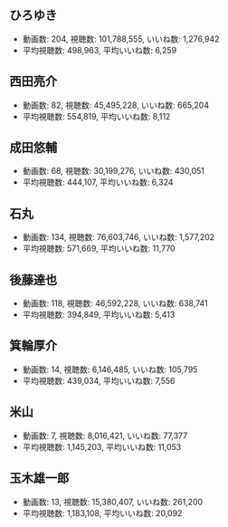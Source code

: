 ## ひろゆき

-   動画数: 204, 視聴数: 101,788,555, いいね数: 1,276,942
-   平均視聴数: 498,963, 平均いいね数: 6,259

## 西田亮介

-   動画数: 82, 視聴数: 45,495,228, いいね数: 665,204
-   平均視聴数: 554,819, 平均いいね数: 8,112

## 成田悠輔

-   動画数: 68, 視聴数: 30,199,276, いいね数: 430,051
-   平均視聴数: 444,107, 平均いいね数: 6,324

## 石丸

-   動画数: 134, 視聴数: 76,603,746, いいね数: 1,577,202
-   平均視聴数: 571,669, 平均いいね数: 11,770

## 後藤達也

-   動画数: 118, 視聴数: 46,592,228, いいね数: 638,741
-   平均視聴数: 394,849, 平均いいね数: 5,413

## 箕輪厚介

-   動画数: 14, 視聴数: 6,146,485, いいね数: 105,795
-   平均視聴数: 439,034, 平均いいね数: 7,556

## 米山

-   動画数: 7, 視聴数: 8,016,421, いいね数: 77,377
-   平均視聴数: 1,145,203, 平均いいね数: 11,053

## 玉木雄一郎

-   動画数: 13, 視聴数: 15,380,407, いいね数: 261,200
-   平均視聴数: 1,183,108, 平均いいね数: 20,092

